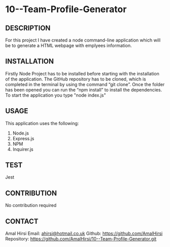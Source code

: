 # 10--Team-Profile-Generator

## DESCRIPTION
For this project I have created a node command-line application which will be to generate a HTML webpage with emplyees information. 


## INSTALLATION 
Firstly Node Project has to be installed before starting with the installation of the application. The GitHub repository has to be cloned, which is completed in the terminal by using the command “git clone”. Once the folder has been opened you can run the “npm install” to install the dependencies. To start the application you type "node index.js" 

## USAGE
This application uses the following:
1. Node.js
2. Express.js
3. NPM 
4. Inquirer.js

## TEST
Jest

## CONTRIBUTION
No contribution required

## CONTACT
Amal Hirsi
Email: ahirsi@hotmail.co.uk
Github: https://github.com/AmalHirsi
Repository: https://github.com/AmalHirsi/10--Team-Profile-Generator.git 


